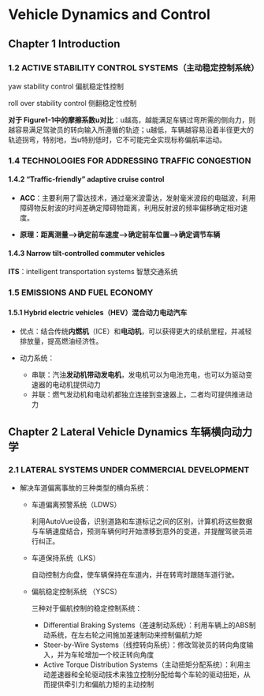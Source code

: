 # Vehicle Dynamics and Control

## Chapter 1  Introduction

### 1.2  ACTIVE STABILITY CONTROL SYSTEMS（主动稳定控制系统）

yaw stability control 偏航稳定性控制

roll over stability control 侧翻稳定性控制

**对于 Figure1-1中的摩擦系数u对比**：u越高，越能满足车辆过弯所需的侧向力，则越容易满足驾驶员的转向输入所遵循的轨迹；u越低，车辆越容易沿着半径更大的轨迹拐弯，特别地，当u特别低时，它不可能完全实现标称偏航率运动。



### 1.4  TECHNOLOGIES FOR ADDRESSING TRAFFIC CONGESTION

#### 1.4.2 “Traffic-friendly” adaptive cruise control

- **ACC**：主要利用了雷达技术，通过毫米波雷达，发射毫米波段的电磁波，利用障碍物反射波的时间差确定障碍物距离，利用反射波的频率偏移确定相对速度。

- **原理：距离测量—>确定前车速度—>确定前车位置—>确定调节车辆**



#### 1.4.3 Narrow tilt-controlled commuter vehicles

**ITS**：intelligent transportation systems 智慧交通系统



### 1.5  EMISSIONS AND FUEL ECONOMY

#### 1.5.1 Hybrid electric vehicles（HEV）混合动力电动汽车

- 优点：结合传统**内燃机**（ICE）和**电动机**，可以获得更大的续航里程，并减轻排放量，提高燃油经济性。

- 动力系统：
  - 串联：汽油**发动机带动发电机**，发电机可以为电池充电，也可以为驱动变速器的电动机提供动力
  - 并联：燃气发动机和电动机都独立连接到变速器上，二者均可提供推进动力



## Chapter 2  Lateral Vehicle Dynamics 车辆横向动力学

### 2.1 LATERAL SYSTEMS UNDER COMMERCIAL DEVELOPMENT

- 解决车道偏离事故的三种类型的横向系统：

  - 车道偏离预警系统（LDWS）

    利用AutoVue设备，识别道路和车道标记之间的区别，计算机将这些数据与车辆速度结合，预测车辆何时开始漂移到意外的变道，并提醒驾驶员进行纠正。

  - 车道保持系统（LKS）

    自动控制方向盘，使车辆保持在车道内，并在转弯时跟随车道行驶。

  - 偏航稳定控制系统 （YSCS）

    三种对于偏航控制的稳定控制系统：

    - Differential Braking Systems（差速制动系统）：利用车辆上的ABS制动系统，在左右轮之间施加差速制动来控制偏航力矩
    - Steer-by-Wire Systems（线控转向系统）：修改驾驶员的转向角度输入，并为车轮增加一个校正转向角度
    - Active Torque Distribution Systems（主动扭矩分配系统）：利用主动差速器和全轮驱动技术来独立控制分配给每个车轮的驱动扭矩，从而提供牵引力和偏航力矩的主动控制